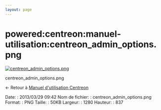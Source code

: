 ```yaml
---
layout: page
---
```


powered:centreon:manuel-utilisation:centreon\_admin\_options.png
================================================================

[![centreon\_admin\_options.png](../../..//assets/media/powered/centreon/manuel-utilisation/centreon_admin_options.png@cache=&w=900&h=588 "centreon_admin_options.png")](../../..//assets/media/powered/centreon/manuel-utilisation/centreon_admin_options.png@cache= "Afficher le fichier original")

centreon\_admin\_options.png

← Retour à [Manuel d'utilisation
Centreon](../../../../centreon/manuel-utilisation/start.html "centreon:manuel-utilisation:start")

Date:
:   2013/03/29 09:42
Nom de fichier:
:   centreon\_admin\_options.png
Format:
:   PNG
Taille:
:   50KB
Largeur:
:   1280
Hauteur:
:   837

